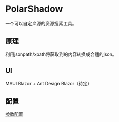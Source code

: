 # PolarShadow

一个可以自定义源的资源搜索工具。

## 原理

利用jsonpath/xpath将获取到的内容转换成合适的json。

## UI

MAUI Blazor + Ant Design Blazor（待定）

## 配置

[参数配置](documents/参数语法.md)
